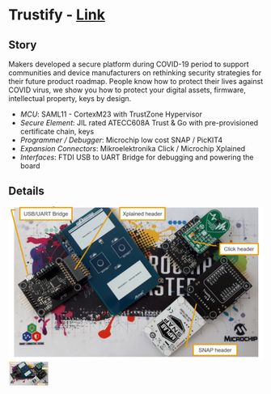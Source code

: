 **Trustify** - [Link](https://)
====================================================

**Story**
------------------------
Makers developed a secure platform during COVID-19 period to support communities and device manufacturers on rethinking security strategies for their future product roadmap. People know how to protect their lives against COVID virus, we show you how to protect your digital assets, firmware, intellectual property, keys by design. 

  - *MCU*: SAML11 - CortexM23 with TrustZone Hypervisor 
  - *Secure Element*: JIL rated ATECC608A Trust & Go with pre-provisioned certificate chain, keys
  - *Programmer / Debugger*: Microchip low cost SNAP / PicKIT4
  - *Expansion Connectors*: Mikroelektronika Click / Microchip Xplained
  - *Interfaces*: FTDI USB to UART Bridge for debugging and powering the board

**Details**
------------------------

![Trustify](images/overview.png)<img src="images/overview.png" height="48" width="80">

